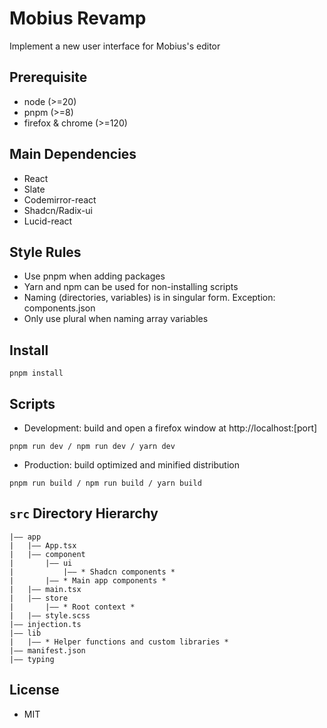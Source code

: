 # Mobius Revamp

Implement a new user interface for Mobius's editor

## Prerequisite

- node (>=20)
- pnpm (>=8)
- firefox & chrome (>=120)

## Main Dependencies

- React
- Slate
- Codemirror-react
- Shadcn/Radix-ui
- Lucid-react

## Style Rules

- Use pnpm when adding packages
- Yarn and npm can be used for non-installing scripts
- Naming (directories, variables) is in singular form. Exception: components.json
- Only use plural when naming array variables

## Install

```
pnpm install
```

## Scripts

- Development: build and open a firefox window at http://localhost:[port]

```
pnpm run dev / npm run dev / yarn dev
```

- Production: build optimized and minified distribution

```
pnpm run build / npm run build / yarn build
```

## `src` Directory Hierarchy

```
|—— app
|   |—— App.tsx
|   |—— component
|       |—— ui
|           |—— * Shadcn components *
|       |—— * Main app components *
|   |—— main.tsx
|   |—— store
|       |—— * Root context *
|   |—— style.scss
|—— injection.ts
|—— lib
|   |—— * Helper functions and custom libraries *
|—— manifest.json
|—— typing
```

## License

- MIT
